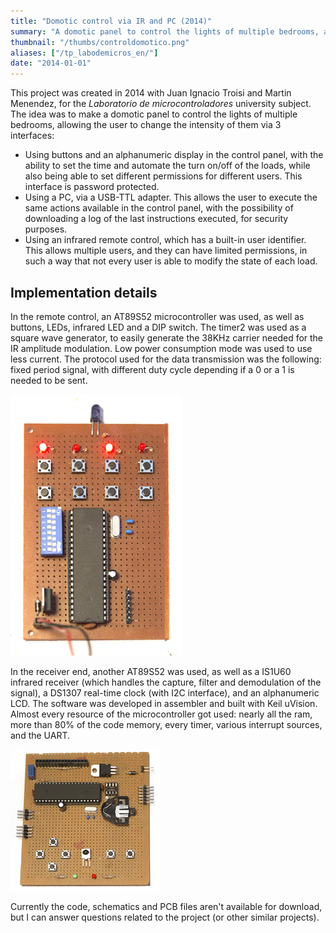 ```yaml
---
title: "Domotic control via IR and PC (2014)"
summary: "A domotic panel to control the lights of multiple bedrooms, allowing the user to change the intensity of them via 3 interfaces. This project was created with Juan Ignacio Troisi and Martin Menendez, for the university subject Laboratorio de microcontroladores."
thumbnail: "/thumbs/controldomotico.png"
aliases: ["/tp_labodemicros_en/"]
date: "2014-01-01"
---
```


This project was created in 2014 with Juan Ignacio Troisi and Martin Menendez, for the *Laboratorio de microcontroladores* university subject. The idea was to make a domotic panel to control the lights of multiple bedrooms, allowing the user to change the intensity of them via 3 interfaces:

* Using buttons and an alphanumeric display in the control panel, with the ability to set the time and automate the turn on/off of the loads, while also being able to set different permissions for different users. This interface is password protected.
* Using a PC, via a USB-TTL adapter. This allows the user to execute the same actions available in the control panel, with the possibility of downloading a log of the last instructions executed, for security purposes.
* Using an infrared remote control, which has a built-in user identifier. This allows multiple users, and they can have limited permissions, in such a way that not every user is able to modify the state of each load.

## Implementation details
In the remote control, an AT89S52 microcontroller was used, as well as buttons, LEDs, infrared LED and a DIP switch. The timer2 was used as a square wave generator, to easily generate the 38KHz carrier needed for the IR amplitude modulation. Low power consumption mode was used to use less current. The protocol used for the data transmission was the following: fixed period signal, with different duty cycle depending if a 0 or a 1 is needed to be sent.

![Domotic control transmitter](/images/ldm_transmisor.png)

In the receiver end, another AT89S52 was used, as well as a IS1U60 infrared receiver (which handles the capture, filter and demodulation of the signal), a DS1307 real-time clock (with I2C interface), and an alphanumeric LCD. The software was developed in assembler and built with Keil uVision. Almost every resource of the microcontroller got used: nearly all the ram, more than 80% of the code memory, every timer, various interrupt sources, and the UART.

![Domotic control panel](/images/ldm_receptor.png)

Currently the code, schematics and PCB files aren't available for download, but I can answer questions related to the project (or other similar projects).
